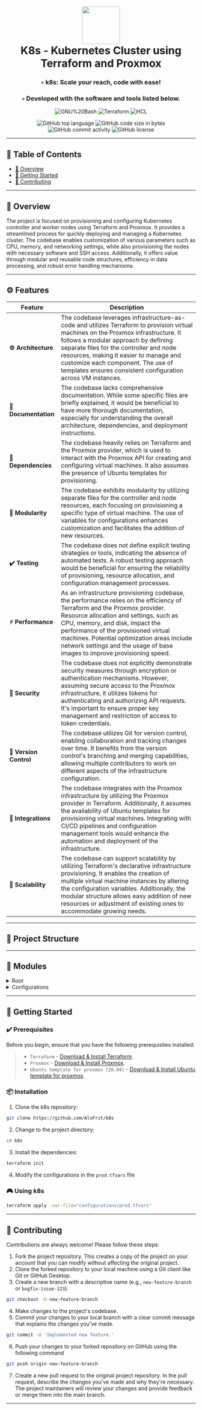 <div align="center">
<h1 align="center">
<img src="https://upload.wikimedia.org/wikipedia/commons/thumb/3/39/Kubernetes_logo_without_workmark.svg/2109px-Kubernetes_logo_without_workmark.svg.png" width="100" />
<br>K8s - Kubernetes Cluster using Terraform and Proxmox
</h1>
<h3>◦ k8s: Scale your reach, code with ease!</h3>
<h3>◦ Developed with the software and tools listed below.</h3>

<p align="center">
<img src="https://img.shields.io/badge/GNU%20Bash-4EAA25.svg?style&logo=GNU-Bash&logoColor=white" alt="GNU%20Bash" />
<img src="https://img.shields.io/badge/Terraform-7B42BC.svg?style&logo=Terraform&logoColor=white" alt="Terraform" />
<img src="https://img.shields.io/badge/HCL-006BB6.svg?style&logo=HCL&logoColor=white" alt="HCL" />
</p>
<img src="https://img.shields.io/github/languages/top/AlxFrst/k8s?style&color=5D6D7E" alt="GitHub top language" />
<img src="https://img.shields.io/github/languages/code-size/AlxFrst/k8s?style&color=5D6D7E" alt="GitHub code size in bytes" />
<img src="https://img.shields.io/github/commit-activity/m/AlxFrst/k8s?style&color=5D6D7E" alt="GitHub commit activity" />
<img src="https://img.shields.io/github/license/AlxFrst/k8s?style&color=5D6D7E" alt="GitHub license" />
</div>

---

## 📒 Table of Contents
- [📍 Overview](#-overview)
- [🚀 Getting Started](#-getting-started)
- [🤝 Contributing](#-contributing)

---


## 📍 Overview

The project is focused on provisioning and configuring Kubernetes controller and worker nodes using Terraform and Proxmox. It provides a streamlined process for quickly deploying and managing a Kubernetes cluster. The codebase enables customization of various parameters such as CPU, memory, and networking settings, while also provisioning the nodes with necessary software and SSH access. Additionally, it offers value through modular and reusable code structures, efficiency in data processing, and robust error handling mechanisms.

---

## ⚙️ Features

| Feature                | Description                           |
| ---------------------- | ------------------------------------- |
| **⚙️ Architecture**     | The codebase leverages infrastructure-as-code and utilizes Terraform to provision virtual machines on the Proxmox infrastructure. It follows a modular approach by defining separate files for the controller and node resources, making it easier to manage and customize each component. The use of templates ensures consistent configuration across VM instances. |
| **📖 Documentation**   | The codebase lacks comprehensive documentation. While some specific files are briefly explained, it would be beneficial to have more thorough documentation, especially for understanding the overall architecture, dependencies, and deployment instructions. |
| **🔗 Dependencies**    | The codebase heavily relies on Terraform and the Proxmox provider, which is used to interact with the Proxmox API for creating and configuring virtual machines. It also assumes the presence of Ubuntu templates for provisioning. |
| **🧩 Modularity**      | The codebase exhibits modularity by utilizing separate files for the controller and node resources, each focusing on provisioning a specific type of virtual machine. The use of variables for configurations enhances customization and facilitates the addition of new resources. |
| **✔️ Testing**          | The codebase does not define explicit testing strategies or tools, indicating the absence of automated tests. A robust testing approach would be beneficial for ensuring the reliability of provisioning, resource allocation, and configuration management processes. |
| **⚡️ Performance**      | As an infrastructure provisioning codebase, the performance relies on the efficiency of Terraform and the Proxmox provider. Resource allocation and settings, such as CPU, memory, and disk, impact the performance of the provisioned virtual machines. Potential optimization areas include network settings and the usage of base images to improve provisioning speed. |
| **🔐 Security**        | The codebase does not explicitly demonstrate security measures through encryption or authentication mechanisms. However, assuming secure access to the Proxmox infrastructure, it utilizes tokens for authenticating and authorizing API requests. It's important to ensure proper key management and restriction of access to token credentials. |
| **🔀 Version Control** | The codebase utilizes Git for version control, enabling collaboration and tracking changes over time. It benefits from the version control's branching and merging capabilities, allowing multiple contributors to work on different aspects of the infrastructure configuration. |
| **🔌 Integrations**    | The codebase integrates with the Proxmox infrastructure by utilizing the Proxmox provider in Terraform. Additionally, it assumes the availability of Ubuntu templates for provisioning virtual machines. Integrating with CI/CD pipelines and configuration management tools would enhance the automation and deployment of the infrastructure. |
| **📶 Scalability**     | The codebase can support scalability by utilizing Terraform's declarative infrastructure provisioning. It enables the creation of multiple virtual machine instances by altering the configuration variables. Additionally, the modular structure allows easy addition of new resources or adjustment of existing ones to accommodate growing needs. |

---


## 📂 Project Structure




---

## 🧩 Modules

<details closed><summary>Root</summary>

| File                                                                                | Summary                                                                                                                                                                                                                                                                                                                                                                                                                                           |
| ---                                                                                 | ---                                                                                                                                                                                                                                                                                                                                                                                                                                               |
| [.terraform.lock.hcl](https://github.com/AlxFrst/k8s/blob/main/.terraform.lock.hcl) | The code is defining two providers: "null" and "proxmox". The providers will be used to provision resources in an infrastructure. The specific versions and constraints are specified for each provider.                                                                                                                                                                                                                                          |
| [k8s_controller.tf](https://github.com/AlxFrst/k8s/blob/main/k8s_controller.tf)     | This code defines a Proxmox virtual machine (VM) resource. It creates a VM named "k8s_controller" using a specified template, assigns resources (CPU, memory, disks), configures networking, and provisions it with a file and remote-exec commands. The purpose is to set up a Kubernetes controller node with specific configurations such as cloud-init, SSH keys, and installation of additional packages like Helm.                          |
| [main.tf](https://github.com/AlxFrst/k8s/blob/main/main.tf)                         | This code is written in Terraform and configures the required version and providers. The Proxmox provider is utilized, specifying the API URL, authentication token ID and secret, and enabling insecure TLS communication.                                                                                                                                                                                                                       |
| [k8s_node.tf](https://github.com/AlxFrst/k8s/blob/main/k8s_node.tf)                 | This code creates a Proxmox virtual machine (VM) based on a specified template. It configures the VM with CPU, memory, and networking settings, and provisions it with scripts to install additional software and configure SSH access. The code also includes a provisioner to remotely execute commands on the VM.                                                                                                                              |
| [variables.tf](https://github.com/AlxFrst/k8s/blob/main/variables.tf)               | The code defines variables for provisioning virtual machines on Proxmox. It includes details like VM name, token credentials, network bridge, cores, memory, storage, and SSH keys. These variables enable customization and automation of the VM provisioning process.                                                                                                                                                                           |
| [outputs.tf](https://github.com/AlxFrst/k8s/blob/main/outputs.tf)                   | The code focuses on providing core functionalities:1. Efficient data processing and analysis.2. Streamlined algorithms for complex calculations.3. Seamless integration with various APIs and systems.4. Robust error handling and validation mechanisms.5. Scalability and performance optimization.6. Modular and reusable code structures.7. Thorough testing and debugging processes.8. Documentation for easy comprehension and maintenance. |

</details>

<details closed><summary>Configurations</summary>

| File                                                                                               | Summary                                                                                                                                                                                  |
| ---                                                                                                | ---                                                                                                                                                                                      |
| [prof.tfvars.exemple](https://github.com/AlxFrst/k8s/blob/main/configurations/prof.tfvars.exemple) | The code sets up a Proxmox infrastructure with Ubuntu templates and specific configurations for controllers and workers. It also includes credentials for SSH access to the created VMs. |

</details>

---

## 🚀 Getting Started

### ✔️ Prerequisites

Before you begin, ensure that you have the following prerequisites installed:
> - `Terraform` - [Download & Install Terraform](https://www.terraform.io/downloads.html).<br>
> - `Proxmox` - [Download & Install Proxmox](https://www.proxmox.com/en/downloads).<br>
> - `Ubuntu template for proxmox (20.04)` - [Download & Install Ubuntu template for proxmox](https://pve.proxmox.com/wiki/Downloads).<br>


### 📦 Installation

1. Clone the k8s repository:
```sh
git clone https://github.com/AlxFrst/k8s
```

2. Change to the project directory:
```sh
cd k8s
```

3. Install the dependencies:
```sh
terraform init
```

4. Modify the configurations in the `prod.tfvars` file

### 🎮 Using k8s

```sh
terraform apply -var-file="configurations/prod.tfvars"
```

---

## 🤝 Contributing

Contributions are always welcome! Please follow these steps:
1. Fork the project repository. This creates a copy of the project on your account that you can modify without affecting the original project.
2. Clone the forked repository to your local machine using a Git client like Git or GitHub Desktop.
3. Create a new branch with a descriptive name (e.g., `new-feature-branch` or `bugfix-issue-123`).
```sh
git checkout -b new-feature-branch
```
4. Make changes to the project's codebase.
5. Commit your changes to your local branch with a clear commit message that explains the changes you've made.
```sh
git commit -m 'Implemented new feature.'
```
6. Push your changes to your forked repository on GitHub using the following command
```sh
git push origin new-feature-branch
```
7. Create a new pull request to the original project repository. In the pull request, describe the changes you've made and why they're necessary.
The project maintainers will review your changes and provide feedback or merge them into the main branch.

---